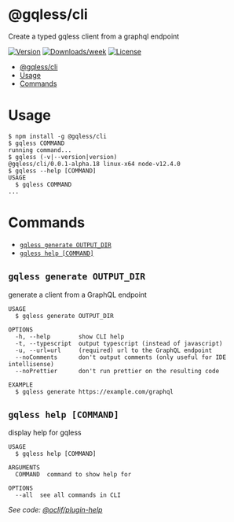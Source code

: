 # @gqless/cli

Create a typed gqless client from a graphql endpoint

[![Version](https://img.shields.io/npm/v/@gqless/cli.svg)](https://npmjs.org/package/@oclif/example-multi-ts)
[![Downloads/week](https://img.shields.io/npm/dw/@gqless/cli.svg)](https://npmjs.org/package/@oclif/example-multi-ts)
[![License](https://img.shields.io/npm/l/@oclif/example-multi-ts.svg)](https://github.com/oclif/example-multi-ts/blob/master/package.json)

<!-- toc -->
* [@gqless/cli](#gqlesscli)
* [Usage](#usage)
* [Commands](#commands)
<!-- tocstop -->

# Usage

<!-- usage -->
```sh-session
$ npm install -g @gqless/cli
$ gqless COMMAND
running command...
$ gqless (-v|--version|version)
@gqless/cli/0.0.1-alpha.18 linux-x64 node-v12.4.0
$ gqless --help [COMMAND]
USAGE
  $ gqless COMMAND
...
```
<!-- usagestop -->

# Commands

<!-- commands -->
* [`gqless generate OUTPUT_DIR`](#gqless-generate-output_dir)
* [`gqless help [COMMAND]`](#gqless-help-command)

## `gqless generate OUTPUT_DIR`

generate a client from a GraphQL endpoint

```
USAGE
  $ gqless generate OUTPUT_DIR

OPTIONS
  -h, --help        show CLI help
  -t, --typescript  output typescript (instead of javascript)
  -u, --url=url     (required) url to the GraphQL endpoint
  --noComments      don't output comments (only useful for IDE intellisense)
  --noPrettier      don't run prettier on the resulting code

EXAMPLE
  $ gqless generate https://example.com/graphql
```

## `gqless help [COMMAND]`

display help for gqless

```
USAGE
  $ gqless help [COMMAND]

ARGUMENTS
  COMMAND  command to show help for

OPTIONS
  --all  see all commands in CLI
```

_See code: [@oclif/plugin-help](https://github.com/oclif/plugin-help/blob/v2.2.1/src/commands/help.ts)_
<!-- commandsstop -->
